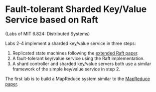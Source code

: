 # Fault-tolerant Sharded Key/Value Service based on Raft

(Labs of MIT 6.824: Distributed Systems)



Labs 2-4 implement a sharded key/value service in three steps:

1. Replicated state machines following the [extended Raft paper](https://pdos.csail.mit.edu/6.824/papers/raft-extended.pdf). 
2. A fault-tolerant key/value service using the Raft implementation. 
3. A shard controller and sharded key/value servers both use a similar framework of the simple key/value service in step 2.



The first lab is to build a MapReduce system similar to the [MapReduce paper](http://research.google.com/archive/mapreduce-osdi04.pdf).


